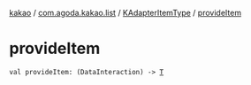 [kakao](../../index.md) / [com.agoda.kakao.list](../index.md) / [KAdapterItemType](index.md) / [provideItem](./provide-item.md)

# provideItem

`val provideItem: (DataInteraction) -> `[`T`](index.md#T)